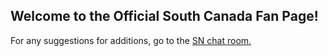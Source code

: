 ## Welcome to the Official South Canada Fan Page! 
For any suggestions for additions, go to the [SN chat room.](https://github.com/orgs/Storm-Networks/discussions)
